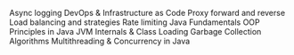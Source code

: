 Async logging
DevOps & Infrastructure as Code
Proxy forward and reverse
Load balancing and strategies
Rate limiting
Java Fundamentals
OOP Principles in Java
JVM Internals & Class Loading
Garbage Collection Algorithms
Multithreading & Concurrency in Java